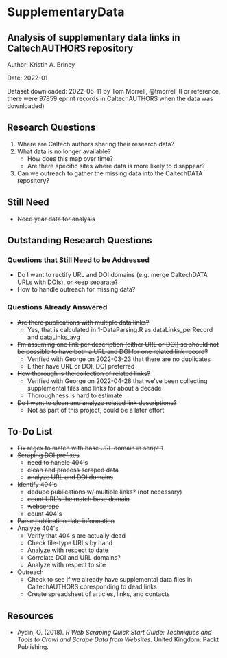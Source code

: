 # SupplementaryData
## Analysis of supplementary data links in CaltechAUTHORS repository

Author: Kristin A. Briney

Date: 2022-01

Dataset downloaded: 2022-05-11 by Tom Morrell, @tmorrell
  (For reference, there were 97859 eprint records in CaltechAUTHORS when the data was downloaded)

## Research Questions

1. Where are Caltech authors sharing their research data?
2. What data is no longer available?
   - How does this map over time?
   - Are there specific sites where data is more likely to disappear?
3. Can we outreach to gather the missing data into the CaltechDATA repository?

## Still Need

- ~~Need year data for analysis~~

## Outstanding Research Questions

### Questions that Still Need to be Addressed

- Do I want to rectify URL and DOI domains (e.g. merge CaltechDATA URLs with DOIs), or keep separate?
- How to handle outreach for missing data?

### Questions Already Answered

- ~~Are there publications with multiple data links?~~
  - Yes, that is calculated in 1-DataParsing.R as dataLinks_perRecord and dataLinks_avg
- ~~I'm assuming one link per description (either URL or DOI) so 
  should not be possible to have both a URL and DOI for one related link record?~~
  - Verified with George on 2022-03-23 that there are no duplicates
  - Either have URL or DOI, DOI preferred
- ~~How thorough is the collection of related links?~~
  - Verified with George on 2022-04-28 that we've been collecting supplemental files and links for about a decade
  - Thoroughness is hard to estimate
- ~~Do I want to clean and analyze related link descriptions?~~
  - Not as part of this project, could be a later effort

## To-Do List

- ~~Fix regex to match with base URL domain in script 1~~
- ~~Scraping DOI prefixes~~
  - ~~need to handle 404's~~
  - ~~clean and process scraped data~~
  - ~~analyze URL and DOI domains~~
- ~~Identify 404's~~
  - ~~dedupe publications w/ multiple links?~~ (not necessary)
  - ~~count URL's the match base domain~~
  - ~~webscrape~~
  - ~~count 404's~~
- ~~Parse publication date information~~
- Analyze 404's
  - Verify that 404's are actually dead
  - Check file-type URLs by hand
  - Analyze with respect to date
  - Correlate DOI and URL domains?
  - Analyze with respect to site
- Outreach
  - Check to see if we already have supplemental data files in CaltechAUTHORS coresponding to dead links
  - Create spreadsheet of articles, links, and contacts


## Resources

- Aydin, O. (2018). *R Web Scraping Quick Start Guide: Techniques and Tools to Crawl and Scrape Data from Websites.* United Kingdom: Packt Publishing.